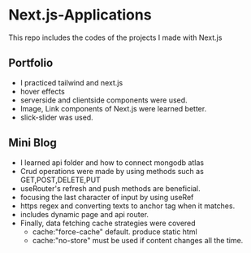 # Next.js-Applications

This repo includes the codes of the projects I made with Next.js

## Portfolio

- I practiced tailwind and next.js
- hover effects
- serverside and clientside components were used.
- Image, Link components of Next.js were learned better.
- slick-slider was used.

## Mini Blog

- I learned api folder and how to connect mongodb atlas
- Crud operations were made by using methods such as GET,POST,DELETE,PUT
- useRouter's refresh and push methods are beneficial.
- focusing the last character of input by using useRef
- https regex and converting texts to anchor tag when it matches.
- includes dynamic page and api router.
- Finally, data fetching cache strategies were covered
  - cache:"force-cache" default. produce static html
  - cache:"no-store" must be used if content changes all the time.
